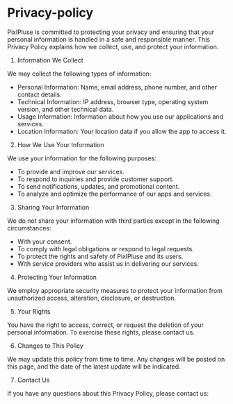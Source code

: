 # Privacy-policy

PixlPluse  is committed to protecting your privacy and ensuring that your personal information is handled in a safe and responsible manner. This Privacy Policy explains how we collect, use, and protect your information.

 1. Information We Collect

We may collect the following types of information:

- Personal Information: Name, email address, phone number, and other contact details.
- Technical Information: IP address, browser type, operating system version, and other technical data.
- Usage Information: Information about how you use our applications and services.
- Location Information: Your location data if you allow the app to access it.

 2. How We Use Your Information

We use your information for the following purposes:

- To provide and improve our services.
- To respond to inquiries and provide customer support.
- To send notifications, updates, and promotional content.
- To analyze and optimize the performance of our apps and services.

 3. Sharing Your Information

We do not share your information with third parties except in the following circumstances:

- With your consent.
- To comply with legal obligations or respond to legal requests.
- To protect the rights and safety of PixlPluse and its users.
- With service providers who assist us in delivering our services.

 4. Protecting Your Information

We employ appropriate security measures to protect your information from unauthorized access, alteration, disclosure, or destruction.

 5. Your Rights

You have the right to access, correct, or request the deletion of your personal information. To exercise these rights, please contact us.

 6. Changes to This Policy

We may update this policy from time to time. Any changes will be posted on this page, and the date of the latest update will be indicated.

 7. Contact Us

If you have any questions about this Privacy Policy, please contact us:
